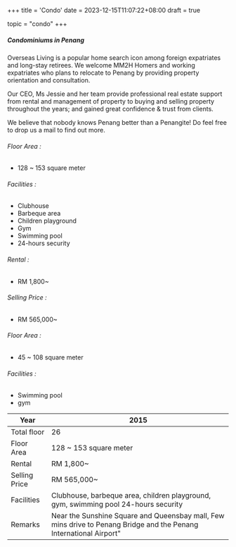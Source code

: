 +++
title = 'Condo'
date = 2023-12-15T11:07:22+08:00
draft = true

topic = "condo" 
+++

##### Condominiums in Penang

Overseas Living is a popular home search icon among foreign expatriates and long-stay retirees. We welcome MM2H Homers and working expatriates who plans to relocate to Penang by providing property orientation and consultation.

Our CEO, Ms Jessie and her team provide professional real estate support from rental and management of property to buying and selling property throughout the years; and gained great confidence & trust from clients.

We believe that nobody knows Penang better than a Penangite! Do feel free to drop us a mail to find out more.

<!-- split -->

###### Floor Area : 

* 128 ~ 153 square meter

###### Facilities :

* Clubhouse
* Barbeque area
* Children playground
* Gym
* Swimming pool
* 24-hours security

###### Rental :

* RM 1,800~

###### Selling Price :

* RM 565,000~


<!-- split -->

###### Floor Area :

* 45 ~ 108 square meter

###### Facilities :

* Swimming pool
* gym



| Year | 2015 |
| ---------- | ---------- |
| Total floor | 26 |
| Floor Area | 128 ~ 153 square meter |
| Rental | RM 1,800~ |
| Selling Price | RM 565,000~ |
| Facilities | Clubhouse, barbeque area, children playground, gym, swimming pool 24-hours security |
| Remarks | Near the Sunshine Square and Queensbay mall, Few mins drive to Penang Bridge and the Penang International Airport" |
<!-- split -->
